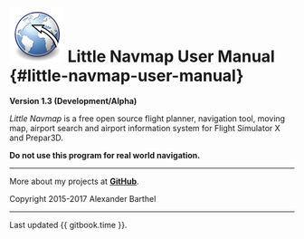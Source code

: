 # ![Little Navmap](../images/littlenavmap.svg "Little Navmap") Little Navmap User Manual {#little-navmap-user-manual}

**Version 1.3 (Development/Alpha)**

_Little Navmap_ is a free open source flight planner, navigation tool, moving map,
airport search and airport information system for Flight Simulator X
and Prepar3D.

**Do not use this program for real world navigation.**

---

More about my projects at [**GitHub**](https://albar965.github.io).

Copyright 2015-2017 Alexander Barthel

---

Last updated {{ gitbook.time }}.



